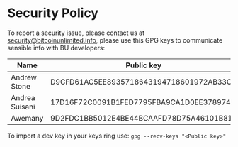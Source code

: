 # Security Policy

To report a security issue, please contact us at security@bitcoinunlimited.info, please use this GPG keys to communicate sensible info with BU developers:

| Name | Public key |
|------|-------------|
|Andrew Stone | D9CFD61AC5EE8935718643194718601972AB33C2 |
|Andrea Suisani | 17D16F72C0091B1FED7795FBA9CA1D0EE3789741 |
|Awemany | 9D2FDC1BB5012E4BE44BCAAFD78D75A46101B81F |

To import a dev key in your keys ring use: `gpg --recv-keys "<Public key>"`

